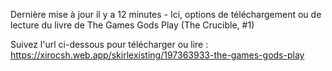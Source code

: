 Dernière mise à jour il y a 12 minutes - Ici, options de téléchargement ou de lecture du livre de The Games Gods Play (The Crucible, #1)

Suivez l'url ci-dessous pour télécharger ou lire : https://xirocsh.web.app/skirlexisting/197363933-the-games-gods-play
